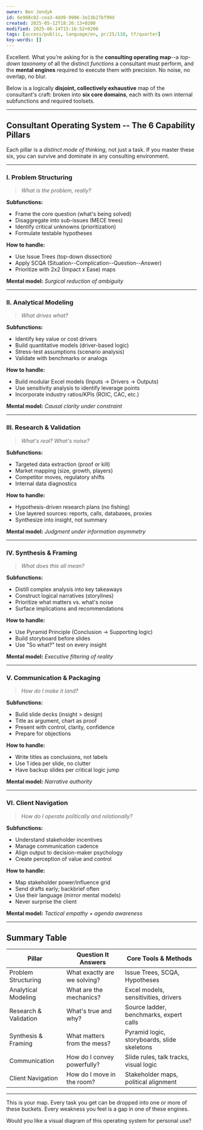 ```yaml
---
owner: Ben Jendyk
id: 6e908c02-cea3-4dd9-9906-3e23b27bf99d
created: 2025-05-12T18:26:13+0200
modified: 2025-06-14T15:16:52+0200
tags: [access/public, language/en, pr/25/110, tf/quarter]
key-words: []
---
```


Excellent. What you're asking for is the **consulting operating map**--a _top-down taxonomy_ of all the distinct _functions_ a consultant must perform, and the **mental engines** required to execute them with precision. No noise, no overlap, no blur.

Below is a logically **disjoint, collectively exhaustive** map of the consultant's craft: broken into **six core domains**, each with its own internal subfunctions and required toolsets.
* * *

## **Consultant Operating System -- The 6 Capability Pillars**

Each pillar is a _distinct mode of thinking_, not just a task. If you master these six, you can survive and dominate in any consulting environment.

* * *

### **I. Problem Structuring**

> _What is the problem, really?_

**Subfunctions:**

- Frame the core question (what's being solved)
- Disaggregate into sub-issues (MECE trees)
- Identify critical unknowns (prioritization)
- Formulate testable hypotheses

**How to handle:**

- Use Issue Trees (top-down dissection)
- Apply SCQA (Situation--Complication--Question--Answer)
- Prioritize with 2x2 (Impact x Ease) maps

**Mental model:** _Surgical reduction of ambiguity_
* * *

### **II. Analytical Modeling**

> _What drives what?_

**Subfunctions:**

- Identify key value or cost drivers
- Build quantitative models (driver-based logic)
- Stress-test assumptions (scenario analysis)
- Validate with benchmarks or analogs

**How to handle:**

- Build modular Excel models (Inputs → Drivers → Outputs)
- Use sensitivity analysis to identify leverage points
- Incorporate industry ratios/KPIs (ROIC, CAC, etc.)

**Mental model:** _Causal clarity under constraint_
* * *

### **III. Research & Validation**

> _What's real? What's noise?_

**Subfunctions:**

- Targeted data extraction (proof or kill)
- Market mapping (size, growth, players)
- Competitor moves, regulatory shifts
- Internal data diagnostics

**How to handle:**

- Hypothesis-driven research plans (no fishing)
- Use layered sources: reports, calls, databases, proxies
- Synthesize into insight, not summary

**Mental model:** _Judgment under information asymmetry_
* * *

### **IV. Synthesis & Framing**

> _What does this all mean?_

**Subfunctions:**

- Distill complex analysis into key takeaways
- Construct logical narratives (storylines)
- Prioritize what matters vs. what's noise
- Surface implications and recommendations

**How to handle:**

- Use Pyramid Principle (Conclusion → Supporting logic)
- Build storyboard before slides
- Use "So what?" test on every insight

**Mental model:** _Executive filtering of reality_
* * *

### **V. Communication & Packaging**

> _How do I make it land?_

**Subfunctions:**

- Build slide decks (insight > design)
- Title as argument, chart as proof
- Present with control, clarity, confidence
- Prepare for objections

**How to handle:**

- Write titles as conclusions, not labels
- Use 1 idea per slide, no clutter
- Have backup slides per critical logic jump

**Mental model:** _Narrative authority_
* * *

### **VI. Client Navigation**

> _How do I operate politically and relationally?_

**Subfunctions:**

- Understand stakeholder incentives
- Manage communication cadence
- Align output to decision-maker psychology
- Create perception of value and control

**How to handle:**

- Map stakeholder power/influence grid
- Send drafts early; backbrief often
- Use their language (mirror mental models)
- Never surprise the client

**Mental model:** _Tactical empathy + agenda awareness_
* * *

## Summary Table

| Pillar | Question It Answers | Core Tools & Methods | 
| ---- | ---- | ----  |
| Problem Structuring | What exactly are we solving? | Issue Trees, SCQA, Hypotheses | 
| Analytical Modeling | What are the mechanics? | Excel models, sensitivities, drivers | 
| Research & Validation | What's true and why? | Source ladder, benchmarks, expert calls | 
| Synthesis & Framing | What matters from the mess? | Pyramid logic, storyboards, slide skeletons | 
| Communication | How do I convey powerfully? | Slide rules, talk tracks, visual logic | 
| Client Navigation | How do I move in the room? | Stakeholder maps, political alignment | 

* * *

This is your map. Every task you get can be dropped into one or more of these buckets. Every weakness you feel is a gap in one of these engines.

Would you like a visual diagram of this operating system for personal use?